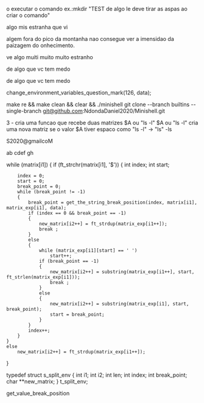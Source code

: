o executar o comando
ex.:mkdir "TEST de algo le deve tirar as aspas ao criar o comando"

algo mis estranha que vi

algem fora do pico da montanha nao consegue ver a imensidao da paizagem do onhecimento.

ve algo muiti muito muito estranho

de algo que vc tem medo

de algo que vc tem medo

change_environment_variables_question_mark(126, data);

make re && make clean && clear && ./minishell
git clone --branch builtins --single-branch git@github.com:NdondaDaniel2020/Minishell.git




3 - cria uma funcao que recebe duas matrizes $A ou "ls -l"
$A ou "ls -l"
cria uma nova matriz
se o valor $A tiver espaco como "ls -l" -> "ls" -ls



S2020@gmailcoM


ab  cdef  gh

while (matrix[i1])
{
	if (ft_strchr(matrix[i1], '$'))
	{
		int	index;
		int start;

		index = 0;
		start = 0;
		break_point = 0;
		while (break_point != -1)
		{
			break_point = get_the_string_break_position(index, matrix[i1], matrix_exp[i1], data);
			if (index == 0 && break_point == -1)
			{
				new_matrix[i2++] = ft_strdup(matrix_exp[i1++]);
				break ;
			}
			else
			{
				while (matrix_exp[i1][start] == ' ')
					start++;
				if (break_point == -1)
				{
					new_matrix[i2++] = substring(matrix_exp[i1++], start, ft_strlen(matrix_exp[i1]));
					break ;
				}
				else
				{
					new_matrix[i2++] = substring(matrix_exp[i1], start, break_point);
					start = break_point;
				}
			}
			index++;
		}
	}
	else
		new_matrix[i2++] = ft_strdup(matrix_exp[i1++]);
}

typedef struct s_split_env
{
	int		i1;
	int		i2;
	int		len;
	int		index;
	int		break_point;
	char	**new_matrix;
}			t_split_env;


get_value_break_position

